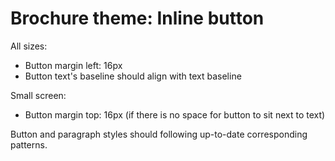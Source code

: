 # Brochure theme: Inline button

All sizes:
- Button margin left: 16px
- Button text's baseline should align with text baseline

Small screen:
- Button margin top: 16px (if there is no space for button to sit next to text)

Button and paragraph styles should following up-to-date corresponding patterns.